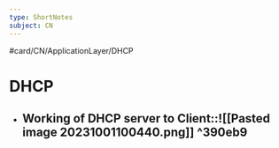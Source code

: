 ```yaml
---
type: ShortNotes
subject: CN
---
```

#card/CN/ApplicationLayer/DHCP
# DHCP
- ## Working of DHCP server to Client::![[Pasted image 20231001100440.png]] ^390eb9 <!--SR:!2023-10-28,1,230-->
